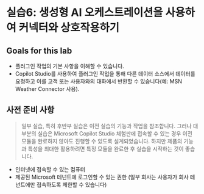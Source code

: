 # 실습6: 생성형 AI 오케스트레이션을 사용하여 커넥터와 상호작용하기

## Goals for this lab 

 -   플러그인 작업의 기본 사항을 이해할 수 
     있습니다. 
 -   Copilot Studio를 사용하여 플러그인 작업을 
     통해 다른 데이터 소스에서 데이터를 요청하고
     이를 고객 또는 사용자와의 대화에서 반환할
     수 있습니다(예: MSN Weather Connector  사용).                              

##  사전 준비 사항

> 일부 실습, 특히 후반부 실습은 이전 실습의 기능과 작업을 참조합니다.
> 그러나 대부분의 실습은 Microsoft Copilot Studio 체험판에 접속할 수
> 있는 경우 이전 모듈을 완료하지 않아도 진행할 수 있도록 설계되었습니다.
> 하지만 제품의 기능과 특성을 최대한 활용하려면 특정 모듈을 완료한 후
> 실습을 시작하는 것이 좋습니다.

-   인터넷에 접속할 수 있는 컴퓨터
-   제공된 Microsoft 테넌트에 로그인할 수 있는 권한 (일부 회사는
    사용자가 회사 테넌트에만 접속하도록 제한할 수 있습니다)

